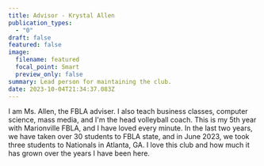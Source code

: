 ```yaml
---
title: Advisor - Krystal Allen
publication_types:
  - "0"
draft: false
featured: false
image:
  filename: featured
  focal_point: Smart
  preview_only: false
summary: Lead person for maintaining the club.
date: 2023-10-04T21:34:37.083Z
---
```

I am Ms. Allen, the FBLA adviser. I also teach business classes, computer science, mass media, and I'm the head volleyball coach. This is my 5th year with Marionville FBLA, and I have loved every minute. In the last two years, we have taken over 30 students to FBLA state, and in June 2023, we took three students to Nationals in Atlanta, GA. I love this club and how much it has grown over the years I have been here.